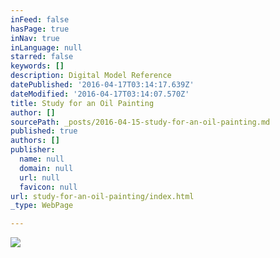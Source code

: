 ```yaml
---
inFeed: false
hasPage: true
inNav: true
inLanguage: null
starred: false
keywords: []
description: Digital Model Reference
datePublished: '2016-04-17T03:14:17.639Z'
dateModified: '2016-04-17T03:14:07.570Z'
title: Study for an Oil Painting
author: []
sourcePath: _posts/2016-04-15-study-for-an-oil-painting.md
published: true
authors: []
publisher:
  name: null
  domain: null
  url: null
  favicon: null
url: study-for-an-oil-painting/index.html
_type: WebPage

---
```

![](https://the-grid-user-content.s3-us-west-2.amazonaws.com/56e8c991-c428-4ded-a01a-a8f055375304.jpg)